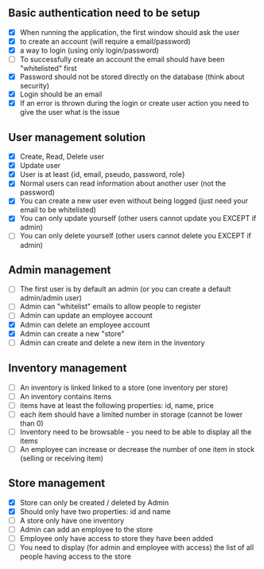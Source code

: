## Basic authentication need to be setup
- [x] When running the application, the first window should ask the user
- [x] to create an account (will require a email/password)
- [x] a way to login (using only login/password)
- [ ] To successfully create an account the email should have been "whitelisted" first
- [x] Password should not be stored directly on the database (think about security)
- [x] Login should be an email
- [x] If an error is thrown during the login or create user action you need to give the user what is the issue
## User management solution
- [x] Create, Read, Delete user
- [x] Update user
- [x] User is at least {id, email, pseudo, password, role}
- [x] Normal users can read information about another user (not the password)
- [x] You can create a new user even without being logged (just need your email to be whitelisted)
- [x] You can only update yourself (other users cannot update you EXCEPT if admin)
- [ ] You can only delete yourself (other users cannot delete you EXCEPT if admin)
## Admin management
- [ ] The first user is by default an admin (or you can create a default admin/admin user)
- [ ] Admin can "whitelist" emails to allow people to register
- [ ] Admin can update an employee account
- [x] Admin can delete an employee account
- [x] Admin can create a new "store"
- [ ] Admin can create and delete a new item in the inventory
## Inventory management
- [ ] An inventory is linked linked to a store (one inventory per store)
- [ ] An inventory contains items
- [ ] items have at least the following properties: id, name, price
- [ ] each item should have a limited number in storage (cannot be lower than 0)
- [ ] Inventory need to be browsable - you need to be able to display all the items
- [ ] An employee can increase or decrease the number of one item in stock (selling or receiving item)
## Store management
- [x] Store can only be created / deleted by Admin
- [x] Should only have two properties: id and name
- [ ] A store only have one inventory
- [ ] Admin can add an employee to the store
- [ ] Employee only have access to store they have been added
- [ ] You need to display (for admin and employee with access) the list of all people having access to the store